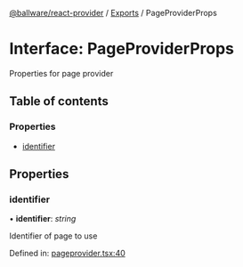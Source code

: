 [@ballware/react-provider](../README.md) / [Exports](../modules.md) / PageProviderProps

# Interface: PageProviderProps

Properties for page provider

## Table of contents

### Properties

- [identifier](pageproviderprops.md#identifier)

## Properties

### identifier

• **identifier**: *string*

Identifier of page to use

Defined in: [pageprovider.tsx:40](https://github.com/ballware/ballware-client/blob/c28ad0b/packages/react-provider/src/pageprovider.tsx#L40)
